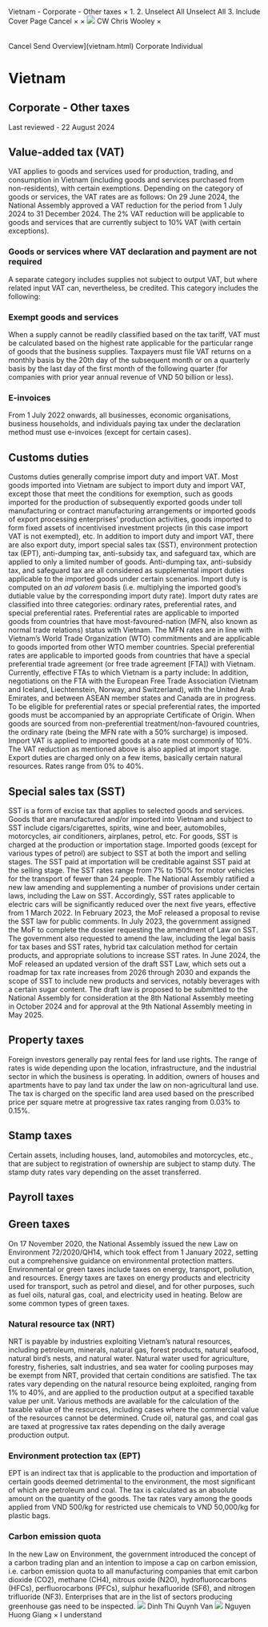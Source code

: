 Vietnam - Corporate - Other taxes
×
1.
2.
Unselect All
Unselect All
3.
Include Cover Page
Cancel
×
×
![](-/media/world-wide-tax-summaries/attachments/global---chris-wooley.ashx%3Frev=ac5e5f3223b34096b1afc2a6009c7320&revision=ac5e5f32-23b3-4096-b1af-c2a6009c7320&hash=859B7ADC84DC2CBEC9760E9E6EE7DE6D0A8BFCDF)
CW
Chris Wooley
×
######
Cancel
Send
Overview](vietnam.html)
Corporate
Individual
# Vietnam
## Corporate - Other taxes
Last reviewed - 22 August 2024
## Value-added tax (VAT)
VAT applies to goods and services used for production, trading, and consumption in Vietnam (including goods and services purchased from non-residents), with certain exemptions. Depending on the category of goods or services, the VAT rates are as follows:
On 29 June 2024, the National Assembly approved a VAT reduction for the period from 1 July 2024 to 31 December 2024. The 2% VAT reduction will be applicable to goods and services that are currently subject to 10% VAT (with certain exceptions).
### Goods or services where VAT declaration and payment are not required
A separate category includes supplies not subject to output VAT, but where related input VAT can, nevertheless, be credited. This category includes the following:
### Exempt goods and services
When a supply cannot be readily classified based on the tax tariff, VAT must be calculated based on the highest rate applicable for the particular range of goods that the business supplies.
Taxpayers must file VAT returns on a monthly basis by the 20th day of the subsequent month or on a quarterly basis by the last day of the first month of the following quarter (for companies with prior year annual revenue of VND 50 billion or less).
### E-invoices
From 1 July 2022 onwards, all businesses, economic organisations, business households, and individuals paying tax under the declaration method must use e-invoices (except for certain cases).
## Customs duties
Customs duties generally comprise import duty and import VAT. Most goods imported into Vietnam are subject to import duty and import VAT, except those that meet the conditions for exemption, such as goods imported for the production of subsequently exported goods under toll manufacturing or contract manufacturing arrangements or imported goods of export processing enterprises’ production activities, goods imported to form fixed assets of incentivised investment projects (in this case import VAT is not exempted), etc.
In addition to import duty and import VAT, there are also export duty, import special sales tax (SST), environment protection tax (EPT), anti-dumping tax, anti-subsidy tax, and safeguard tax, which are applied to only a limited number of goods. Anti-dumping tax, anti-subsidy tax, and safeguard tax are all considered as supplemental import duties applicable to the imported goods under certain scenarios.
Import duty is computed on an *ad valorem* basis (i.e. multiplying the imported good’s dutiable value by the corresponding import duty rate).
Import duty rates are classified into three categories: ordinary rates, preferential rates, and special preferential rates.
Preferential rates are applicable to imported goods from countries that have most-favoured-nation (MFN, also known as normal trade relations) status with Vietnam. The MFN rates are in line with Vietnam’s World Trade Organization (WTO) commitments and are applicable to goods imported from other WTO member countries.
Special preferential rates are applicable to imported goods from countries that have a special preferential trade agreement (or free trade agreement [FTA]) with Vietnam. Currently, effective FTAs to which Vietnam is a party include:
In addition, negotiations on the FTA with the European Free Trade Association (Vietnam and Iceland, Liechtenstein, Norway, and Switzerland), with the United Arab Emirates, and between ASEAN member states and Canada are in progress.
To be eligible for preferential rates or special preferential rates, the imported goods must be accompanied by an appropriate Certificate of Origin. When goods are sourced from non-preferential treatment/non-favoured countries, the ordinary rate (being the MFN rate with a 50% surcharge) is imposed.
Import VAT is applied to imported goods at a rate most commonly of 10%. The VAT reduction as mentioned above is also applied at import stage.
Export duties are charged only on a few items, basically certain natural resources. Rates range from 0% to 40%.
## Special sales tax (SST)
SST is a form of excise tax that applies to selected goods and services. Goods that are manufactured and/or imported into Vietnam and subject to SST include cigars/cigarettes, spirits, wine and beer, automobiles, motorcycles, air conditioners, airplanes, petrol, etc. For goods, SST is charged at the production or importation stage. Imported goods (except for various types of petrol) are subject to SST at both the import and selling stages. The SST paid at importation will be creditable against SST paid at the selling stage.
The SST rates range from 7% to 150% for motor vehicles for the transport of fewer than 24 people.
The National Assembly ratified a new law amending and supplementing a number of provisions under certain laws, including the Law on SST. Accordingly, SST rates applicable to electric cars will be significantly reduced over the next five years, effective from 1 March 2022.
In February 2023, the MoF released a proposal to revise the SST law for public comments. In July 2023, the government assigned the MoF to complete the dossier requesting the amendment of Law on SST. The government also requested to amend the law, including the legal basis for tax bases and SST rates, hybrid tax calculation method for certain products, and appropriate solutions to increase SST rates.
In June 2024, the MoF released an updated version of the draft SST Law, which sets out a roadmap for tax rate increases from 2026 through 2030 and expands the scope of SST to include new products and services, notably beverages with a certain sugar content.
The draft law is proposed to be submitted to the National Assembly for consideration at the 8th National Assembly meeting in October 2024 and for approval at the 9th National Assembly meeting in May 2025.
## Property taxes
Foreign investors generally pay rental fees for land use rights. The range of rates is wide depending upon the location, infrastructure, and the industrial sector in which the business is operating.
In addition, owners of houses and apartments have to pay land tax under the law on non-agricultural land use. The tax is charged on the specific land area used based on the prescribed price per square metre at progressive tax rates ranging from 0.03% to 0.15%.
## Stamp taxes
Certain assets, including houses, land, automobiles and motorcycles, etc., that are subject to registration of ownership are subject to stamp duty. The stamp duty rates vary depending on the asset transferred.
## Payroll taxes
## Green taxes
On 17 November 2020, the National Assembly issued the new Law on Environment 72/2020/QH14, which took effect from 1 January 2022, setting out a comprehensive guidance on environmental protection matters.
Environmental or green taxes include taxes on energy, transport, pollution, and resources. Energy taxes are taxes on energy products and electricity used for transport, such as petrol and diesel, and for other purposes, such as fuel oils, natural gas, coal, and electricity used in heating.
Below are some common types of green taxes.
### Natural resource tax (NRT)
NRT is payable by industries exploiting Vietnam’s natural resources, including petroleum, minerals, natural gas, forest products, natural seafood, natural bird’s nests, and natural water. Natural water used for agriculture, forestry, fisheries, salt industries, and sea water for cooling purposes may be exempt from NRT, provided that certain conditions are satisfied. The tax rates vary depending on the natural resource being exploited, ranging from 1% to 40%, and are applied to the production output at a specified taxable value per unit. Various methods are available for the calculation of the taxable value of the resources, including cases where the commercial value of the resources cannot be determined. Crude oil, natural gas, and coal gas are taxed at progressive tax rates depending on the daily average production output.
### Environment protection tax (EPT)
EPT is an indirect tax that is applicable to the production and importation of certain goods deemed detrimental to the environment, the most significant of which are petroleum and coal. The tax is calculated as an absolute amount on the quantity of the goods.
The tax rates vary among the goods applied from VND 500/kg for restricted use chemicals to VND 50,000/kg for plastic bags.
### Carbon emission quota
In the new Law on Environment, the government introduced the concept of a carbon trading plan and an intention to impose a cap on carbon emission, i.e. carbon emission quota to all manufacturing companies that emit carbon dioxide (CO2), methane (CH4), nitrous oxide (N2O), hydrofluorocarbons (HFCs), perfluorocarbons (PFCs), sulphur hexafluoride (SF6), and nitrogen trifluoride (NF3). Enterprises that are in the list of sectors producing greenhouse gas need to be inspected.
![](-/media/world-wide-tax-summaries/attachments/vietnam---dinh_thi_quynh_van.ashx%3Frev=2fa0615420a5414f9b81ec4fce64ef12&revision=2fa06154-20a5-414f-9b81-ec4fce64ef12&hash=89B7BCA1DFDB2D5866D110DE0A96D218F201414F)
Dinh Thi Quynh Van
![](-/media/world-wide-tax-summaries/attachments/vietnam---nguyen_huong_giang.ashx%3Frev=9074f531bc2e49648c88e57f317cacd2&revision=9074f531-bc2e-4964-8c88-e57f317cacd2&hash=0E7BADF91DBF011B113805BEBCA1991069BB8F16)
Nguyen Huong Giang
×
I understand